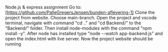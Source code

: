 Node.js & express assignment
Go to: [https://github.com/PalleGregersJensen/bunden-aflevering-1]
Clone the project from website. Choose main-branch. 
Open the project and vscode terminal, navigate with command "cd .." and "cd Backend/" to the "Backend/" folder. Then install node-modules with the command "npm install -y". After node has installed type "node --watch app-backend.js" and open the index.html with live server. Now the project website should be running